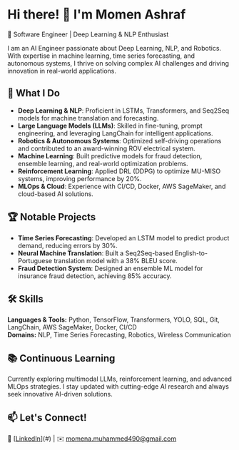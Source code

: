 # Hi there! 👋 I'm Momen Ashraf  
🚀 Software Engineer | Deep Learning & NLP Enthusiast  

I am an AI Engineer passionate about Deep Learning, NLP, and Robotics. With expertise in machine learning, time series forecasting, and autonomous systems, I thrive on solving complex AI challenges and driving innovation in real-world applications.  

## 🔬 What I Do  
- **Deep Learning & NLP**: Proficient in LSTMs, Transformers, and Seq2Seq models for machine translation and forecasting.  
- **Large Language Models (LLMs)**: Skilled in fine-tuning, prompt engineering, and leveraging LangChain for intelligent applications.  
- **Robotics & Autonomous Systems**: Optimized self-driving operations and contributed to an award-winning ROV electrical system.  
- **Machine Learning**: Built predictive models for fraud detection, ensemble learning, and real-world optimization problems.  
- **Reinforcement Learning**: Applied DRL (DDPG) to optimize MU-MISO systems, improving performance by 20%.  
- **MLOps & Cloud**: Experience with CI/CD, Docker, AWS SageMaker, and cloud-based AI solutions.  

## 🏆 Notable Projects  
- **Time Series Forecasting**: Developed an LSTM model to predict product demand, reducing errors by 30%.  
- **Neural Machine Translation**: Built a Seq2Seq-based English-to-Portuguese translation model with a 38% BLEU score.  
- **Fraud Detection System**: Designed an ensemble ML model for insurance fraud detection, achieving 85% accuracy.  

## 🛠️ Skills  
**Languages & Tools:** Python, TensorFlow, Transformers, YOLO, SQL, Git, LangChain, AWS SageMaker, Docker, CI/CD  
**Domains:** NLP, Time Series Forecasting, Robotics, Wireless Communication  

## 📚 Continuous Learning  
Currently exploring multimodal LLMs, reinforcement learning, and advanced MLOps strategies. I stay updated with cutting-edge AI research and always seek innovative AI-driven solutions.  

## 📫 Let's Connect!  
💼 [[LinkedIn](https://www.linkedin.com/in/momen--ashraf/)](#) | ✉️ momena.muhammed490@gmail.com  

